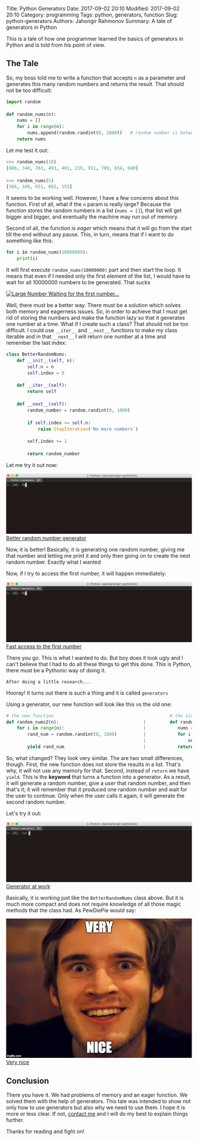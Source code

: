 Title: Python Generators
Date: 2017-09-02 20:10
Modified: 2017-09-02 20:10
Category: programming
Tags: python, generators, function
Slug: python-generators
Authors: Jahongir Rahmonov
Summary: A tale of generators in Python

This is a tale of how one programmer learned the basics of generators in Python and is told from his point of view.
 
## The Tale
So, my boss told me to write a function that accepts `n` as a parameter and generates this many random numbers and returns the result.
That should not be too difficult:
 
```python
import random

def random_nums(n):
    nums = []
    for i in range(n):
        nums.append(random.randint(0, 1000))   # random number is between 0 and 1000
    return nums
``` 

Let me test it out:

```python
>>> random_nums(10)
[886, 348, 763, 493, 401, 219, 911, 789, 834, 940]

>>> random_nums(5)
[366, 160, 951, 682, 153]
```

It seems to be working well. However, I have a few concerns about this function. First of all, what if the `n` param is really large?
Because the function stores the random numbers in a list (`nums = []`), that list will get bigger and bigger, and eventually the machine may run
out of memory.

Second of all, the function is *eager* which means that it will go from the start till the end without any pause. This, in turn, means that
if I want to do something like this:
 
```python
for i in random_nums(10000000):
    print(i)
```

It will first execute `random_nums(10000000)` part and then start the loop. It means that even if I needed only the first element of the list, I would
have to wait for all 10000000 numbers to be generated. That sucks <i class="em em-confounded"></i>

<div class="gallery large">
    <a href="/static/images/post-images/python-generators/large_number.gif" rel="lightbox" title="Large Number">
        <img src="/static/images/post-images/python-generators/large_number.gif" alt="Large Number">
        <span>Waiting for the first number...</span>
    </a>
</div> 

Well, there must be a better way. There must be a solution which solves both memory and eagerness issues. So, in order to achieve that
I must get rid of storing the numbers and make the function lazy so that it generates one number at a time. What if I create such a class?
That should not be too difficult. I could use `__iter__` and `__next__` functions to make my class iterable and in that `__next__` I will return
one number at a time and remember the last index:
 
```python
class BetterRandomNums:
    def __init__(self, n):
        self.n = n
        self.index = 0
        
    def __iter__(self):
        return self
        
    def __next__(self):
        random_number = random.randint(0, 1000)
        
        if self.index >= self.n:
            raise StopIteration('No more numbers')
            
        self.index += 1
        
        return random_number
``` 

Let me try it out now:

<div class="gallery large">
    <a href="/static/images/post-images/python-generators/better-random.gif" rel="lightbox" title="Better random generator">
        <img src="/static/images/post-images/python-generators/better-random.gif" alt="Better random generator">
        <span>Better random number generator</span>
    </a>
</div> 

Now, it is better! Basically, it is generating one random number, giving me that number and letting me print it and only then going on
to create the next random number. Exactly what I wanted <i class="em em-tada"></i>

Now, if I try to access the first number, it will happen immediately:

<div class="gallery large">
    <a href="/static/images/post-images/python-generators/fast-first-number.gif" rel="lightbox" title="Fast First Number">
        <img src="/static/images/post-images/python-generators/fast-first-number.gif" alt="Fast First Number">
        <span>Fast access to the first number</span>
    </a>
</div>

There you go. This is what I wanted to do. But boy does it look ugly and I can't believe that I had to do all these things to get this done.
This is Python, there must be a Pythonic way of doing it.

    After doing a little research...
   
Hooray! It turns out there is such a thing and it is called `generators` <i class="em em-star2"></i>

Using a generator, our new function will look like this vs the old one:

```python
# the new function                                            # the old one
def random_nums2(n):                                |         def random_nums(n):
    for i in range(n):                              |            nums = []    
        rand_num = random.randint(0, 1000)          |            for i in range(n):
                                                    |                nums.append(random.randint(0, 1000))
        yield rand_num                              |            return nums
```

So, what changed? They look very similar. The are two small differences, though. First, the new function does not store the results in a list.
That's why, it will not use any memory for that. Second, instead of `return` we have `yield`. This is the **keyword** that turns a function
into a generator. As a result, it will generate a random number, give a user that random number, and then that's it; it will remember that it 
produced one random number and wait for the user to continue. Only when the user calls it again, it will generate the second random number. 

Let's try it out:

<div class="gallery large">
    <a href="/static/images/post-images/python-generators/generator.gif" rel="lightbox" title="Generator">
        <img src="/static/images/post-images/python-generators/generator.gif" alt="Generator">
        <span>Generator at work</span>
    </a>
</div>

Basically, it is working just like the `BetterRandomNums` class above. But it is much more compact and does not require knowledge of all those
magic methods that the class had. As PewDiePie would say:

<div class="gallery medium">
    <a href="/static/images/post-images/python-generators/very-nice.jpg" rel="lightbox" title="Very nice">
        <img src="/static/images/post-images/python-generators/very-nice.jpg" alt="Very nice">
        <span>Very nice</span>
    </a>
</div>

## Conclusion
There you have it. We had problems of memory and an eager function. We solved them with the help of generators. This tale was intended to show 
not only how to use generators but also why we need to use them. I hope it is more or less clear. If not, [contact me](/pages/about.html#contact) 
and I will do my best to explain things further.

Thanks for reading and fight on!